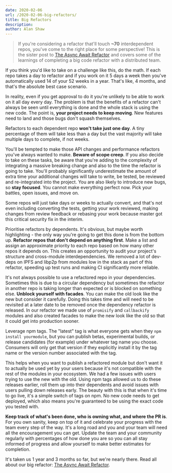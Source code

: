 ```yaml
---
date: 2020-02-06
url: /2020-02-06-big-refactors/
title: Big Refactors
description:
author: Alan Shaw
---
```


> If you're considering a refactor that'll touch **~70** interdependent repos, you've come to the right place for some perspective! This is the sister post to [The Async Await Refactor](/2020-02-01-async-await-refactor/) and covers some of the learnings of completing a big code refactor with a distributed team.

If you think you'd like to take on a challenge like this, do the math. If each repo takes a day to refactor and if you work on it 5 days a week then you've automatically used 14 of your 52 weeks in a year. That's like, 4 months, and that's the absolute best case scenario.

In reality, even if you get approval to do it you're unlikely to be able to work on it all day every day. The problem is that the benefits of a refactor can't always be seen until everything is done and the whole stack is using the new code. The point is, **your project needs to keep moving**. New features need to land and those bugs don't squash themselves.

Refactors to each dependent repo **won't take just one day**. A tiny percentage of them will take less than a day but the vast majority will take multiple days to complete, if not weeks.

You'll be tempted to make those API changes and performance refactors you've always wanted to make. **Beware of scope creep**. If you also decide to take on these tasks, be aware that you're adding to the complexity of integrating a massive breaking change and also to the time the refactor is going to take. You'll probably significantly underestimate the amount of extra time your additional changes will take to write, be tested, be reviewed and re-integrated into the project. You are also likely to introduce new bugs, so **stay focused**. You cannot make everything perfect now. Pick your battles, open issues, and move on.

Some repos will just take days or weeks to actually convert, and that's not even including converting the tests, getting your work reviewed, making changes from review feedback or rebasing your work because master got this critical security fix in the interim.

Prioritise refactors by dependents. It's obvious, but maybe worth highlighting - the only way you're going to get this done is from the bottom up. **Refactor repos that don't depend on anything first**. Make a list and assign an approximate priority to each repo based on how many other repos it depends on. This creates an opportunity to audit your project's structure and cross-module interdependencies. We removed a lot of dev-deps on IPFS and libp2p from modules low in the stack as part of this refactor, speeding up test runs and making CI significantly more reliable.

It's not always possible to use a refactored repo in your dependencies. Sometimes this is due to a circular dependency but sometimes the refactor in another repo is taking longer than expected or is blocked on something else. **Unblock yourself with facades**. You can make the old look like the new but consider it carefully. Doing this takes time and will need to be revisited at a later date to be removed once the dependency refactor is released. In our refactor we made use of `promisify` and `callbackify` modules and also created facades to make the new look like the old so that it could get into production sooner.

Leverage npm tags. The "latest" tag is what everyone gets when they `npm install yourmodule`, but you can publish betas, experimental builds, or release candidates (for example) under whatever tag name you choose. Consumers will only get that version if they explicitly install it by the tag name or the version number associated with the tag.

This helps when you want to publish a refactored module but don't want it to actually be used yet by your users because it's not compatible with the rest of the modules in your ecosystem. We had a few issues with users trying to use the new with the old. Using npm tags allowed us to do these releases earlier, roll them up into their dependents and avoid issues with users pulling down releases early. The beauty with this is that when it's time to go live, it's a simple switch of tags on npm. No new code needs to get deployed, which also means you're guaranteed to be using the exact code you tested with.

**Keep track of what's been done, who is owning what, and where the PR is**. For you own sanity, keep on top of it and celebrate your progress with the team every step of the way. It's a long road and you and your team will need all the encouragement you can get. Update the team and your community regularly with percentages of how done you are so you can all stay informed of progress and allow yourself to make better estimates for completion.

It's taken us 1 year and 3 months so far, but we're nearly there. Read all about our big refactor: [The Async Await Refactor](/2020-02-01-async-await-refactor/).
